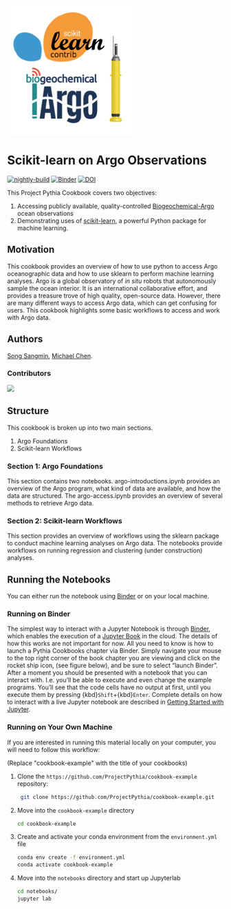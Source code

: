 <img src="thumbnail.png" alt="thumbnail" width="300"/>

# Scikit-learn on Argo Observations

[![nightly-build](https://github.com/song-sangmin/sklearn-argo/actions/workflows/nightly-build.yaml/badge.svg)](https://github.com/song-sangmin/sklearn-argo/actions/workflows/nightly-build.yaml)
[![Binder](https://binder.projectpythia.org/badge_logo.svg)](https://binder.projectpythia.org/v2/gh/song-sangmin/sklearn-argo/main?labpath=notebooks)
[![DOI](https://zenodo.org/badge/808693731.svg)](https://zenodo.org/badge/latestdoi/808693731)

This Project Pythia Cookbook covers two objectives:

1. Accessing publicly available, quality-controlled [Biogeochemical-Argo](https://biogeochemical-argo.org/) ocean observations
2. Demonstrating uses of [scikit-learn](https://scikit-learn.org/), a powerful Python package for machine learning.


## Motivation

This cookbook provides an overview of how to use python to access Argo oceanographic data and how to use sklearn to perform machine learning analyses. Argo is a global observatory of _in situ_ robots that autonomously sample the ocean interior. It is an international collaborative effort, and provides a treasure trove of high quality, open-source data. However, there are many different ways to access Argo data, which can get confusing for users. This cookbook highlights some basic workflows to access and work with Argo data. 

## Authors

[Song Sangmin](@song-sangmin), [Michael Chen](@mchen96).

### Contributors

<a href="https://github.com/song-sangmin/sklearn-argo/graphs/contributors">
  <img src="https://contrib.rocks/image?repo=song-sangmin/sklearn-argo" />
</a>

## Structure

This cookbook is broken up into two main sections. 

1. Argo Foundations
2. Scikit-learn Workflows

### Section 1: Argo Foundations

This section contains two notebooks. argo-introductions.ipynb provides an overview of the Argo program, what kind of data are available, and how the data are structured. The argo-access.ipynb provides an overview of several methods to retrieve Argo data.

### Section 2: Scikit-learn Workflows

This section provides an overview of workflows using the sklearn package to conduct machine learning analyses on Argo data. The notebooks provide workflows on running regression and clustering (under construction) analyses.

## Running the Notebooks

You can either run the notebook using [Binder](https://binder.projectpythia.org/) or on your local machine.

### Running on Binder

The simplest way to interact with a Jupyter Notebook is through
[Binder](https://binder.projectpythia.org/), which enables the execution of a
[Jupyter Book](https://jupyterbook.org) in the cloud. The details of how this works are not
important for now. All you need to know is how to launch a Pythia
Cookbooks chapter via Binder. Simply navigate your mouse to
the top right corner of the book chapter you are viewing and click
on the rocket ship icon, (see figure below), and be sure to select
“launch Binder”. After a moment you should be presented with a
notebook that you can interact with. I.e. you’ll be able to execute
and even change the example programs. You’ll see that the code cells
have no output at first, until you execute them by pressing
{kbd}`Shift`\+{kbd}`Enter`. Complete details on how to interact with
a live Jupyter notebook are described in [Getting Started with
Jupyter](https://foundations.projectpythia.org/foundations/getting-started-jupyter.html).

### Running on Your Own Machine

If you are interested in running this material locally on your computer, you will need to follow this workflow:

(Replace "cookbook-example" with the title of your cookbooks)

1. Clone the `https://github.com/ProjectPythia/cookbook-example` repository:

   ```bash
    git clone https://github.com/ProjectPythia/cookbook-example.git
   ```

1. Move into the `cookbook-example` directory
   ```bash
   cd cookbook-example
   ```
1. Create and activate your conda environment from the `environment.yml` file
   ```bash
   conda env create -f environment.yml
   conda activate cookbook-example
   ```
1. Move into the `notebooks` directory and start up Jupyterlab
   ```bash
   cd notebooks/
   jupyter lab
   ```
